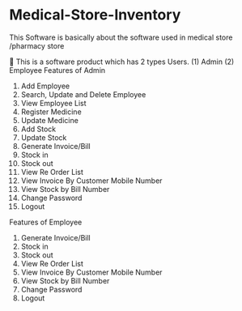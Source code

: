 # Medical-Store-Inventory
This Software is basically about the software used in medical store /pharmacy store

	This is  a software product which has 2 types Users.
(1)	Admin
(2)	Employee
Features of Admin
1.	Add Employee
2.	Search, Update and Delete Employee
3.	View Employee List
4.	Register Medicine
5.	Update Medicine
6.	Add Stock
7.	Update Stock
8.	Generate Invoice/Bill
9.	Stock in
10.	Stock out
11.	View Re Order List
12.	View Invoice By Customer Mobile Number
13.	View Stock by Bill Number
14.	Change Password
15.	Logout


Features of Employee
1.	Generate Invoice/Bill
2.	Stock in
3.	Stock out
4.	View Re Order List
5.	View Invoice By Customer Mobile Number
6.	View Stock by Bill Number
7.	Change Password
8.	Logout
